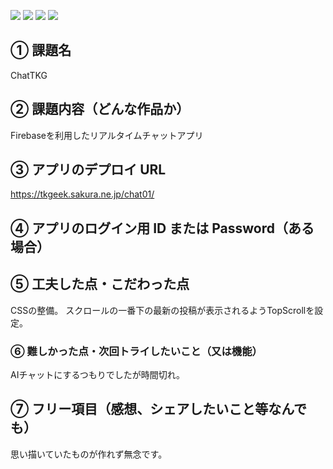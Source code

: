 ![](https://img.shields.io/badge/html-5.0-green)
![](https://img.shields.io/badge/css-blue)
![](https://img.shields.io/badge/JavaScript-orange)
![](https://img.shields.io/badge/Firebase-purple)

## ① 課題名

ChatTKG

## ② 課題内容（どんな作品か）

Firebaseを利用したリアルタイムチャットアプリ

## ③ アプリのデプロイ URL

https://tkgeek.sakura.ne.jp/chat01/

## ④ アプリのログイン用 ID または Password（ある場合）

## ⑤ 工夫した点・こだわった点

CSSの整備。
スクロールの一番下の最新の投稿が表示されるようTopScrollを設定。

### ⑥ 難しかった点・次回トライしたいこと（又は機能）

AIチャットにするつもりでしたが時間切れ。

## ⑦ フリー項目（感想、シェアしたいこと等なんでも）

思い描いていたものが作れず無念です。